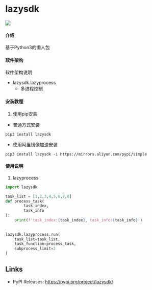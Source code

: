 # lazysdk
![](https://img.shields.io/badge/Python-3.8.6-green.svg)


#### 介绍
基于Python3的懒人包

#### 软件架构
软件架构说明
- lazysdk.lazyprocess
  - 多进程控制

#### 安装教程
1.  使用pip安装
- 普通方式安装
```shell script
pip3 install lazysdk
```

- 使用阿里镜像加速安装
```shell script
pip3 install lazysdk -i https://mirrors.aliyun.com/pypi/simple
```

#### 使用说明

1. lazyprocess
```python
import lazysdk

task_list = [1,2,3,4,5,6,7,8]
def process_task(
        task_index, 
        task_info
):
    print(f'task_index:{task_index}, task_info:{task_info}')
    
    
lazysdk.lazyprocess.run(
    task_list=task_list,
    task_function=process_task,
    subprocess_limit=2
)
```

## Links
- PyPI Releases: https://pypi.org/project/lazysdk/
